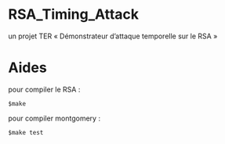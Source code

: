 # RSA_Timing_Attack
un projet TER « Démonstrateur d’attaque temporelle sur le RSA »

# Aides
pour compiler le RSA :
```shell
$make
```

pour compiler montgomery :
```shell
$make test
```
